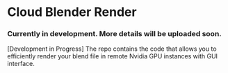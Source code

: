 # Cloud Blender Render

### Currently in development. More details will be uploaded soon.

[Development in Progress] The repo contains the code that allows you to efficiently render your blend file in remote Nvidia GPU instances with GUI interface.